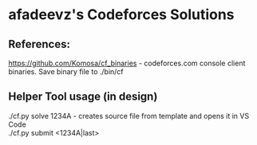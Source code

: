 # afadeevz's Codeforces Solutions

## References:
https://github.com/Komosa/cf_binaries - codeforces.com console client binaries. Save binary file to ./bin/cf

## Helper Tool usage (in design)
./cf.py solve 1234A - creates source file from template and opens it in VS Code\
./cf.py submit <1234A|last>